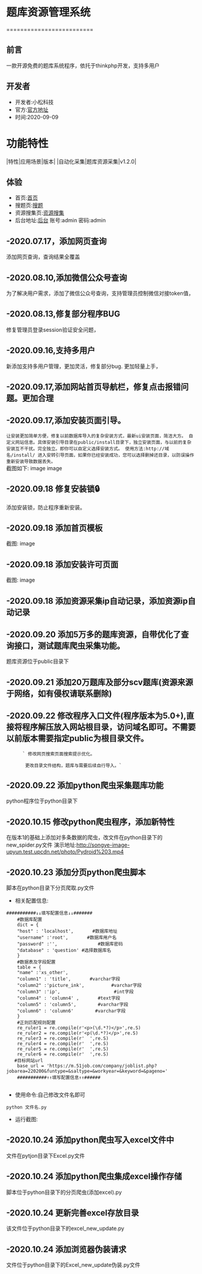 # 题库资源管理系统
=========================
## 前言

一款开源免费的题库系统程序，依托于thinkphp开发，支持多用户
## 开发者
* 开发者:小松科技
* 官方:[官方地址](http://zy.xskj.store)
* 时间:2020-09-09
# 功能特性
 |特性|应用场景|版本|
   |自动化采集|题库资源采集|v1.2.0|
## 体验
* 首页:[首页](http://zy.xskj.store)
* 搜题页:[搜题](http://zy.xskj.store/public/index.php/search/search/searchindex.html)
* 资源搜集页:[资源搜集](http://zy.xskj.store/public/index.php/collect.html)
* 后台地址:[后台](http://zy.xskj.store/public/index.php/adminlogin.html)
  账号:admin
  密码:admin
## -2020.07.17，添加网页查询

添加网页查询，查询结果全覆盖

## -2020.08.10,添加微信公众号查询

为了解决用户需求，添加了微信公众号查询，支持管理员控制微信对接token值，

## -2020.08.13,修复部分程序BUG

修复管理员登录session验证安全问题，

## -2020.09.16,支持多用户

新添加支持多用户管理，更加灵活，修复部分bug. 更加轻量上手，

## -2020.09.17,添加网站首页导航栏，修复点击报错问题。更加合理

## -2020.09.17,添加安装页面引导。

`让安装更加简单方便，修复以前数据库导入的复杂安装方式，最新ui安装页面，简洁大方。 自定义网站信息。具体安装引导目录在public/install目录下，独立安装页面，与以前的复杂安装互不干扰。完全独立。即你可以自定义选择安装方式。 使用方法:http://域名/install/ 进入安转引导页面，如果你已经安装成功，您可以选择删掉还目录，以防误操作重新安装导致数据丢失。 `<br>截图如下: image image

## -2020.09.18 修复安装锁🔒

添加安装锁，防止程序重新安装。
## -2020.09.18 添加首页模板

截图: image

## -2020.09.18 添加安装许可页面

截图: image

## -2020.09.18 添加资源采集ip自动记录，添加资源ip自动记录

## -2020.09.20 添加5万多的题库资源，自带优化了查询接口，测试题库爬虫采集功能。

题库资源位于public目录下

## -2020.09.21 添加20万题库及部分scv题库(资源来源于网络，如有侵权请联系删除)

## -2020.09.22 修改程序入口文件(程序版本为5.0+),直接将程序解压放入网站根目录，访问域名即可。不需要以前版本需要指定public为根目录文件。

          ` 修改网页搜索页面搜索提示优化。

           更改目录文件结构，题库与需要后续自行导入。`
## -2020.09.22 添加python爬虫采集题库功能
python程序位于python目录下

## -2020.10.15 修改python爬虫程序，添加新特性
在版本1的基础上添加对多条数据的爬虫，改文件在python目录下的new_spider.py文件
演示地址:http://songye-image-upyun.test.upcdn.net/photo/Pydroid%203.mp4
## -2020.10.23  添加分页python爬虫脚本
  脚本在python目录下分页爬取.py文件
* 相关配置信息:
```
###########↓↓填写配置信息↓↓#######
	#数据库配置
	dict = {
	"host" : 'localhost',       #数据库地址
	"username" :'root',       #数据库用户名
	"password" :'',               #数据库密码
    "database" : 'question' #选择数据库名
	}
	#数据表及字段配置
	table = {
	"name" :'xs_other',
	"column1" : 'title',       #varchar字段
	"column2" :'picture_ink',          #varchar字段
	"column3" :'ip',                    #int字段
    "column4" : 'column4' ,       #text字段
    "column5" : 'column5',        #varchar字段
    "column6" : 'column6'        #varchar字段
	}
	#正则匹配规则配置
	re_ruler1 = re.compile(r'<p>(\d.*?)</p>',re.S)
	re_ruler2 = re.compile(r'<p(\d.*?)</p>',re.S)
	re_ruler3 = re.compile(r'  ',re.S)
	re_ruler4 = re.compile(r'  ',re.S)
	re_ruler5 = re.compile(r'  ',re.S)
	re_ruler6 = re.compile(r'  ',re.S)
   #目标网站url
	base_url = 'https://m.51job.com/company/joblist.php?jobarea=220200&funtype=&saltype=&workyear=&keyword=&pageno='
	###########↑↑填写配置信息↑↑######
	
```
* 使用命令:自己修改文件名即可
```
python 文件名.py   
```
* 运行截图:
## -2020.10.24 添加python爬虫写入excel文件中
文件在pytjon目录下Excel.py文件
## -2020.10.24  添加python爬虫集成excel操作存储
   脚本位于python目录下的分页爬虫(添加excel).py
## -2020.10.24  更新完善excel存放目录
该文件位于python目录下的excel_new_update.py
## -2020.10.24  添加浏览器伪装请求
文件位于python目录下的Excel_new_update伪装.py文件
